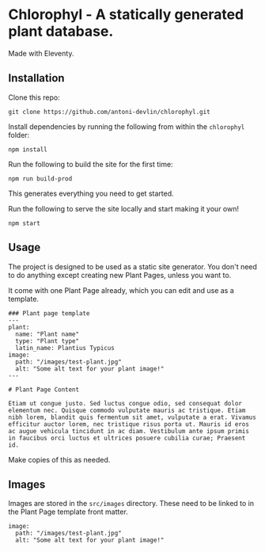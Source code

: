 # Chlorophyl - A statically generated plant database.
Made with Eleventy.

## Installation

Clone this repo:

	git clone https://github.com/antoni-devlin/chlorophyl.git

Install dependencies by running the following from within the `chlorophyl` folder:

	npm install

Run the following to build the site for the first time:

	npm run build-prod

This generates everything you need to get started.

Run the following to serve the site locally and start making it your own!

	npm start

## Usage

The project is designed to be used as a static site generator. You don't need to do anything except creating new Plant Pages, unless you want to.

It come with one Plant Page already, which you can edit and use as a template.

	### Plant page template
	---
	plant:
	  name: "Plant name"
	  type: "Plant type"
	  latin_name: Plantius Typicus
	image:
	  path: "/images/test-plant.jpg"
	  alt: "Some alt text for your plant image!"
	---
	
	# Plant Page Content
	
	Etiam ut congue justo. Sed luctus congue odio, sed consequat dolor elementum nec. Quisque commodo vulputate mauris ac tristique. Etiam nibh lorem, blandit quis fermentum sit amet, vulputate a erat. Vivamus efficitur auctor lorem, nec tristique risus porta ut. Mauris id eros ac augue vehicula tincidunt in ac diam. Vestibulum ante ipsum primis in faucibus orci luctus et ultrices posuere cubilia curae; Praesent id.
 
 Make copies of this as needed.

 ## Images

 Images are stored in the `src/images` directory. These need to be linked to in the Plant Page template front matter.

	image:
	  path: "/images/test-plant.jpg"
	  alt: "Some alt text for your plant image!"